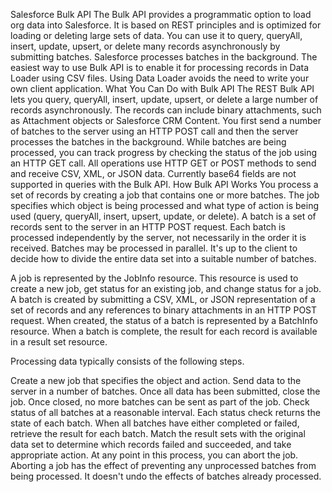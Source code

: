 Salesforce Bulk API
The Bulk API provides a programmatic option to load org data into Salesforce. 
It is based on REST principles and is optimized for loading or deleting large sets of data. You can use it to query, queryAll, insert, update, upsert, or delete many records asynchronously by submitting batches. Salesforce processes batches in the background.
The easiest way to use Bulk API is to enable it for processing records in Data Loader using CSV files. Using Data Loader avoids the need to write your own client application.
What You Can Do with Bulk API
The REST Bulk API lets you query, queryAll, insert, update, upsert, or delete a large number of records asynchronously. The records can include binary attachments, such as Attachment objects or Salesforce CRM Content. You first send a number of batches to the server using an HTTP POST call and then the server processes the batches in the background. While batches are being processed, you can track progress by checking the status of the job using an HTTP GET call. All operations use HTTP GET or POST methods to send and receive CSV, XML, or JSON data.
Currently base64 fields are not supported in queries with the Bulk API.
How Bulk API Works
You process a set of records by creating a job that contains one or more batches. The job specifies which object is being processed and what type of action is being used (query, queryAll, insert, upsert, update, or delete). A batch is a set of records sent to the server in an HTTP POST request. Each batch is processed independently by the server, not necessarily in the order it is received. Batches may be processed in parallel. It's up to the client to decide how to divide the entire data set into a suitable number of batches.

A job is represented by the JobInfo resource. This resource is used to create a new job, get status for an existing job, and change status for a job. A batch is created by submitting a CSV, XML, or JSON representation of a set of records and any references to binary attachments in an HTTP POST request. When created, the status of a batch is represented by a BatchInfo resource. When a batch is complete, the result for each record is available in a result set resource.

Processing data typically consists of the following steps.

Create a new job that specifies the object and action.
Send data to the server in a number of batches.
Once all data has been submitted, close the job. Once closed, no more batches can be sent as part of the job.
Check status of all batches at a reasonable interval. Each status check returns the state of each batch.
When all batches have either completed or failed, retrieve the result for each batch.
Match the result sets with the original data set to determine which records failed and succeeded, and take appropriate action.
At any point in this process, you can abort the job. Aborting a job has the effect of preventing any unprocessed batches from being processed. It doesn't undo the effects of batches already processed.

